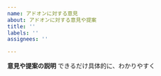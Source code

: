 ```yaml
---
name: アドオンに対する意見
about: アドオンに対する意見や提案
title: ''
labels: ''
assignees: ''

---
```


**意見や提案の説明**
できるだけ具体的に、わかりやすく
